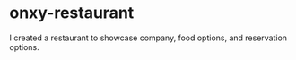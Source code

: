 # onxy-restaurant
I created a restaurant to showcase company, food options, and reservation options.